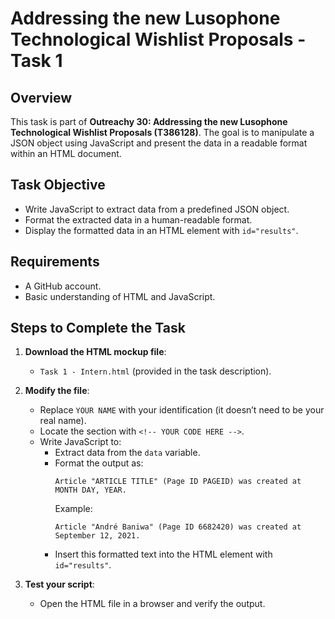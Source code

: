 # Addressing the new Lusophone Technological Wishlist Proposals - Task 1

## Overview

This task is part of **Outreachy 30: Addressing the new Lusophone Technological Wishlist Proposals (T386128)**. The goal is to manipulate a JSON object using JavaScript and present the data in a readable format within an HTML document.

## Task Objective

- Write JavaScript to extract data from a predefined JSON object.
- Format the extracted data in a human-readable format.
- Display the formatted data in an HTML element with `id="results"`.

## Requirements

- A GitHub account.
- Basic understanding of HTML and JavaScript.

## Steps to Complete the Task

1. **Download the HTML mockup file**:

   - `Task 1 - Intern.html` (provided in the task description).

2. **Modify the file**:

   - Replace `YOUR NAME` with your identification (it doesn’t need to be your real name).
   - Locate the section with `<!-- YOUR CODE HERE -->`.
   - Write JavaScript to:
     - Extract data from the `data` variable.
     - Format the output as:
       ```
       Article "ARTICLE TITLE" (Page ID PAGEID) was created at MONTH DAY, YEAR.
       ```
       Example:
       ```
       Article "André Baniwa" (Page ID 6682420) was created at September 12, 2021.
       ```
     - Insert this formatted text into the HTML element with `id="results"`.

3. **Test your script**:
   - Open the HTML file in a browser and verify the output.
